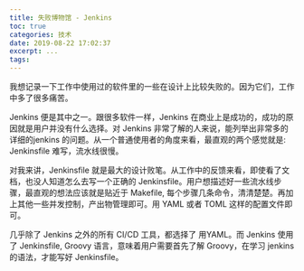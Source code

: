 ```yaml
---
title: 失败博物馆 - Jenkins
toc: true
categories: 技术
date: 2019-08-22 17:02:37
excerpt: ...
tags:
---
```


我想记录一下工作中使用过的软件里的一些在设计上比较失败的。因为它们，工作中多了很多痛苦。

Jenkins 便是其中之一。跟很多软件一样，Jenkins 在商业上是成功的，成功的原因就是用户并没有什么选择。对 Jenkins 非常了解的人来说，能列举出非常多的详细的jenkins 的问题。从一个普通使用者的角度来看，最直观的两个感觉就是: Jenkinsfile 难写，流水线很慢。

对我来讲，Jenkinsfile 就是最大的设计败笔。从工作中的反馈来看，即使看了文档，也没人知道怎么去写一个正确的 Jenkinsfile。用户想描述好一些流水线步骤，最直观的想法应该就是贴近于 Makefile, 每个步骤几条命令，清清楚楚。再加上其他一些并发控制，产出物管理即可。用 YAML 或者 TOML 这样的配置文件即可。



几乎除了 Jenkins 之外的所有 CI/CD 工具，都选择了 用YAML。而 Jenkins 使用了 Jenkinsfile, Groovy 语言，意味着用户需要首先了解 Groovy，在学习 jenkins的语法，才能写好 Jenkinsfile。



